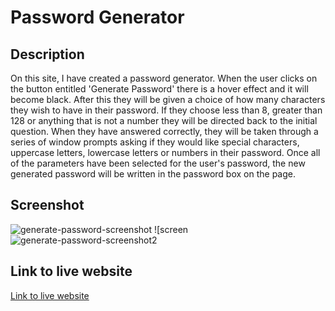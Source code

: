 # Password Generator

## Description

On this site, I have created a password generator. When the user clicks on the button entitled 'Generate Password' there is a hover effect and it will become black. After this they will be given a choice of how many characters they wish to have in their password. If they choose less than 8, greater than 128 or anything that is not a number they will be directed back to the initial question. When they have answered correctly, they will be taken through a series of window prompts asking if they would like special characters, uppercase letters, lowercase letters or numbers in their password. 
Once all of the parameters have been selected for the user's password, the new generated password will be written in the password box on the page.

## Screenshot


![generate-password-screenshot](https://user-images.githubusercontent.com/110554091/188020622-3cf2db07-1fd5-4549-bc15-943d2be0664e.jpg)
![screen![generate-password-screenshot2](https://user-images.githubusercontent.com/110554091/188020527-b7f3a997-948d-42ea-95f3-ad45a0e8f4db.jpg)


## Link to live website
[Link to live website](https://kmcwilson.github.io/Password-Generator/)
